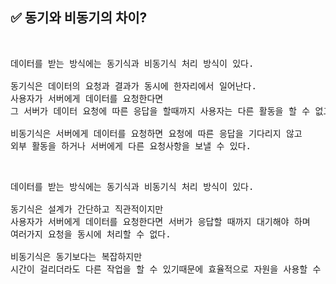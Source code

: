 ## ✅ 동기와 비동기의 차이?
<br>
<div markdown="1">

<pre>데이터를 받는 방식에는 동기식과 비동기식 처리 방식이 있다.

동기식은 데이터의 요청과 결과가 동시에 한자리에서 일어난다. 
사용자가 서버에게 데이터를 요청한다면 
그 서버가 데이터 요청에 따른 응답을 할때까지 사용자는 다른 활동을 할 수 없고 대기해야 한다. 

비동기식은 서버에게 데이터를 요청하면 요청에 따른 응답을 기다리지 않고
외부 활동을 하거나 서버에게 다른 요청사항을 보낼 수 있다.</pre>
</div>

<br />


<div markdown="1">

<pre>데이터를 받는 방식에는 동기식과 비동기식 처리 방식이 있다.

동기식은 설계가 간단하고 직관적이지만 
사용자가 서버에게 데이터를 요청한다면 서버가 응답할 때까지 대기해야 하며 
여러가지 요청을 동시에 처리할 수 없다.

비동기식은 동기보다는 복잡하지만
시간이 걸리더라도 다른 작업을 할 수 있기때문에 효율적으로 자원을 사용할 수 있다. 
 </pre>
</div>

<br />


